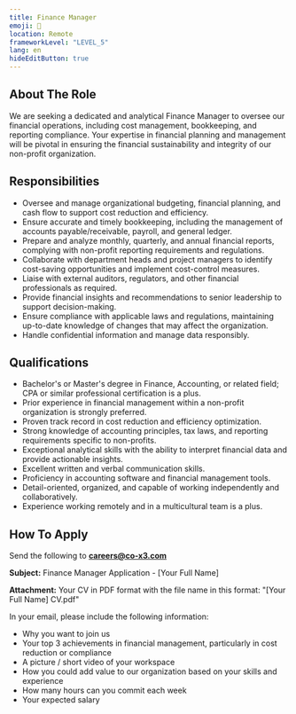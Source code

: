 ```yaml
---
title: Finance Manager
emoji: 🤑
location: Remote
frameworkLevel: "LEVEL_5"
lang: en
hideEditButton: true
---
```


## About The Role

We are seeking a dedicated and analytical Finance Manager to oversee our financial operations, including cost management, bookkeeping, and reporting compliance. Your expertise in financial planning and management will be pivotal in ensuring the financial sustainability and integrity of our non-profit organization. 

## Responsibilities

- Oversee and manage organizational budgeting, financial planning, and cash flow to support cost reduction and efficiency.
- Ensure accurate and timely bookkeeping, including the management of accounts payable/receivable, payroll, and general ledger.
- Prepare and analyze monthly, quarterly, and annual financial reports, complying with non-profit reporting requirements and regulations.
- Collaborate with department heads and project managers to identify cost-saving opportunities and implement cost-control measures.
- Liaise with external auditors, regulators, and other financial professionals as required.
- Provide financial insights and recommendations to senior leadership to support decision-making.
- Ensure compliance with applicable laws and regulations, maintaining up-to-date knowledge of changes that may affect the organization.
- Handle confidential information and manage data responsibly.

## Qualifications

- Bachelor's or Master's degree in Finance, Accounting, or related field; CPA or similar professional certification is a plus.
- Prior experience in financial management within a non-profit organization is strongly preferred.
- Proven track record in cost reduction and efficiency optimization.
- Strong knowledge of accounting principles, tax laws, and reporting requirements specific to non-profits.
- Exceptional analytical skills with the ability to interpret financial data and provide actionable insights.
- Excellent written and verbal communication skills.
- Proficiency in accounting software and financial management tools.
- Detail-oriented, organized, and capable of working independently and collaboratively.
- Experience working remotely and in a multicultural team is a plus.

## How To Apply

Send the following to **[careers@co-x3.com](mailto:careers@co-x3.com)**

**Subject:** Finance Manager Application - [Your Full Name]

**Attachment:** Your CV in PDF format with the file name in this format: "[Your Full Name] CV.pdf"

In your email, please include the following information:

- Why you want to join us
- Your top 3 achievements in financial management, particularly in cost reduction or compliance
- A picture / short video of your workspace
- How you could add value to our organization based on your skills and experience
- How many hours can you commit each week
- Your expected salary